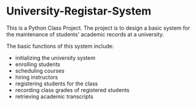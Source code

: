 # University-Registar-System
This is a Python Class Project. The project is to design a basic system for the maintenance of students' academic
records at a university.

The basic functions of this system include:
* initializing the university system
* enrolling students 
* scheduling courses
* hiring instructors
* registering students for the class
* recording class grades of registered students
* retrieving academic transcripts
